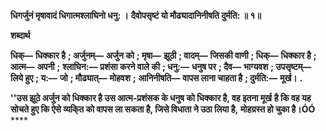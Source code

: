 **धिगर्जुनं मृषावादं धिगात्मश्लाघिनो धनु: ।** **दैवोपसृष्टं यो मौढ्यादानिनीषति दुर्मति: ॥ १॥** 

**शब्दार्थ** 

**धिक्—** **धिक्कार है** **; अर्जुनम्—** **अर्जुन को** **; मृषा—** **झूठी** **; वादम्—** **जिसकी वाणी** **; धिक्—** **धिक्कार है** **; आत्म—** **अपनी** **;** **श्लाघिन:—** **प्रशंसा करने वाले की** **; धनु:—** **धनुष पर** **; दैव—** **भाग्यवश** **; उपसृष्टम्—** **लिये हुए** **; य:—** **जो** **; मौढ्यात्—** **मोहवश** **;** **आनिनीषति—** **वापस लाना चाहता है** **; दुर्मति:—** **मूर्ख।** **.** 

**''उस झूठे अर्जुन को धिक्कार है उस आत्म-प्रशंसक के धनुष को धिक्कार है, वह इतना मूर्ख** **है कि वह यह सोचते हुए कि ऐसे व्यकि्त को वापस ला सकता है, जिसे विधाता ने उठा लिया है,** **मोहग्रस्त हो चुका है।ÓÓ** **** 